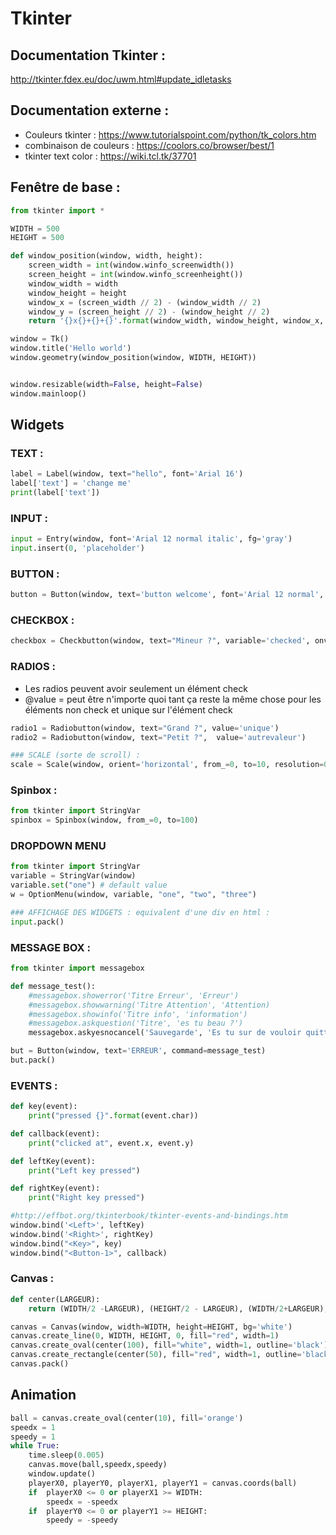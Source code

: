 # Tkinter

## Documentation Tkinter :

http://tkinter.fdex.eu/doc/uwm.html#update_idletasks

## Documentation externe :

- Couleurs tkinter : https://www.tutorialspoint.com/python/tk_colors.htm
- combinaison de couleurs : https://coolors.co/browser/best/1
- tkinter text color : https://wiki.tcl.tk/37701
    
## Fenêtre de base :

```py
from tkinter import *

WIDTH = 500
HEIGHT = 500

def window_position(window, width, height):
    screen_width = int(window.winfo_screenwidth())
    screen_height = int(window.winfo_screenheight())
    window_width = width
    window_height = height
    window_x = (screen_width // 2) - (window_width // 2)
    window_y = (screen_height // 2) - (window_height // 2)
    return '{}x{}+{}+{}'.format(window_width, window_height, window_x, window_y)

window = Tk()
window.title('Hello world')
window.geometry(window_position(window, WIDTH, HEIGHT))


window.resizable(width=False, height=False)
window.mainloop()
```

## Widgets

### TEXT : 

```py
label = Label(window, text="hello", font='Arial 16')
label['text'] = 'change me'
print(label['text'])
```

### INPUT :

```py
input = Entry(window, font='Arial 12 normal italic', fg='gray')
input.insert(0, 'placeholder')
```

### BUTTON :

```py
button = Button(window, text='button welcome', font='Arial 12 normal', bg='#DC4C46', fg='white')
```

### CHECKBOX :

```py
checkbox = Checkbutton(window, text="Mineur ?", variable='checked', onvalue="1", offvalue="0")
```

### RADIOS :


- Les radios peuvent avoir seulement un élément check
- @value = peut être n'importe quoi tant ça reste la même chose pour les éléments non check et unique sur l'élément check

```py
radio1 = Radiobutton(window, text="Grand ?", value='unique')
radio2 = Radiobutton(window, text="Petit ?",  value='autrevaleur')

### SCALE (sorte de scroll) :
scale = Scale(window, orient='horizontal', from_=0, to=10, resolution=0.1, tickinterval=2, length=350, label='Volume (db)')
```

### Spinbox :

```py
from tkinter import StringVar
spinbox = Spinbox(window, from_=0, to=100)
```

### DROPDOWN MENU

```py
from tkinter import StringVar
variable = StringVar(window)
variable.set("one") # default value
w = OptionMenu(window, variable, "one", "two", "three")

### AFFICHAGE DES WIDGETS : equivalent d'une div en html :
input.pack()
```

### MESSAGE BOX :

```py
from tkinter import messagebox

def message_test():
    #messagebox.showerror('Titre Erreur', 'Erreur')
    #messagebox.showwarning('Titre Attention', 'Attention)
    #messagebox.showinfo('Titre info', 'information')
    #messagebox.askquestion('Titre', 'es tu beau ?')
    messagebox.askyesnocancel('Sauvegarde', 'Es tu sur de vouloir quitter sans sauvegarder ?')

but = Button(window, text='ERREUR', command=message_test)
but.pack()
```

### EVENTS :

```py
def key(event):
    print("pressed {}".format(event.char))

def callback(event):
    print("clicked at", event.x, event.y)

def leftKey(event):
    print("Left key pressed")

def rightKey(event):
    print("Right key pressed")

#http://effbot.org/tkinterbook/tkinter-events-and-bindings.htm
window.bind('<Left>', leftKey)
window.bind('<Right>', rightKey)
window.bind("<Key>", key)
window.bind("<Button-1>", callback)
```

### Canvas :

```py
def center(LARGEUR):
    return (WIDTH/2 -LARGEUR), (HEIGHT/2 - LARGEUR), (WIDTH/2+LARGEUR), (HEIGHT/2+LARGEUR)

canvas = Canvas(window, width=WIDTH, height=HEIGHT, bg='white')
canvas.create_line(0, WIDTH, HEIGHT, 0, fill="red", width=1)
canvas.create_oval(center(100), fill="white", width=1, outline='black')
canvas.create_rectangle(center(50), fill="red", width=1, outline='black')
canvas.pack()
```

## Animation

```py
ball = canvas.create_oval(center(10), fill='orange')
speedx = 1
speedy = 1
while True:
    time.sleep(0.005)
    canvas.move(ball,speedx,speedy)
    window.update()
    playerX0, playerY0, playerX1, playerY1 = canvas.coords(ball)
    if  playerX0 <= 0 or playerX1 >= WIDTH:
        speedx = -speedx
    if  playerY0 <= 0 or playerY1 >= HEIGHT:
        speedy = -speedy
```
